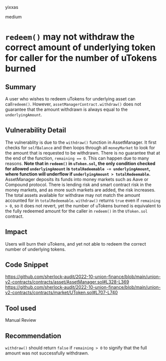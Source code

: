 yixxas

medium

# `redeem()` may not withdraw the correct amount of underlying token for caller for the number of uTokens burned

## Summary

A user who wishes to redeem uTokens for underlying asset can call`redeem()`. However, `assetManagerContract.withdraw()` does not guarantee that the amount withdrawn is always equal to the `underlyingAmount`.

## Vulnerability Detail

The vulnerablity is due to the `withdraw()` function in AssetManager. It first checks for `selfBalance` and then loops through all `moneyMarket` to look for the amount that is requested to be withdrawn. There is no guarantee that at the end of the function, `remaining == 0`. This can happen due to many reasons.
**Note that in `redeem()` in `uToken.sol`, the only condition checked for allowed `underlyingAmount` is `totalRedeemable -= underlyingAmount`, where function will underflow if `underlyingAmount > totalRedeemable`.**
AssetManager deposits its funds into money markets such as Aave or Compound protocol. There is lending risk and smart contract risk in the money markets, and as more such markets are added, the risk increases. The total assets available for withdraw may not match the amount accounted for in `totalRedeemable`.
`withdraw()` returns `true` even if `remaining > 0`, so it does not revert, yet the number of uTokens burned is equivalent to the fully redeemed amount for the caller in `redeem()` in the `UToken.sol` contract.

## Impact

Users will burn their uTokens, and yet not able to redeem the correct number of underlying tokens.


## Code Snippet
https://github.com/sherlock-audit/2022-10-union-finance/blob/main/union-v2-contracts/contracts/asset/AssetManager.sol#L328-L369
https://github.com/sherlock-audit/2022-10-union-finance/blob/main/union-v2-contracts/contracts/market/UToken.sol#L707-L740

## Tool used

Manual Review

## Recommendation

`withdraw()` should return `false` if `remaining > 0` to signify that the full amount was not successfully withdrawn.
